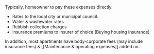Typically, homeowner to pay these expenses directly. 
- Rates to the local city or municipal council. 
- Water & wastewater rates
- Rubbish collection charges
- Insurance premiums to insurer of choice (Buying housing insurance)

In addition, most apartments have body-corporate fees (may include insurance fees) & [[Maintenance & operating expenses]] added on.